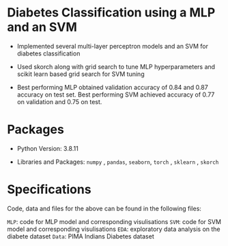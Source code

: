# Diabetes Classification using a MLP and an SVM

- Implemented several multi-layer perceptron models and an SVM for diabetes classification

- Used skorch along with grid search to tune MLP hyperparameters and scikit learn based grid search for SVM tuning

- Best performing MLP obtained validation accuracy of 0.84 and 0.87 accuracy on test set. Best performing SVM achieved accuracy of 0.77 on validation and 0.75 on test.

# Packages
- Python Version: 3.8.11

- Libraries and Packages: `numpy` , `pandas`, `seaborn`, `torch` , `sklearn` , `skorch`

# Specifications
Code, data and files for the above can be found in the following files:

`MLP`: code for MLP model and corresponding visulisations
`SVM`: code for SVM model and corresponding visulisations
`EDA`: exploratory data analysis on the diabete dataset
`Data`: PIMA Indians Diabetes dataset
